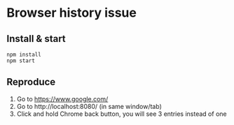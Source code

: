 # Browser history issue

## Install & start

    npm install
    npm start

## Reproduce

1. Go to https://www.google.com/
2. Go to http://localhost:8080/ (in same window/tab)
3. Click and hold Chrome back button, you will see 3 entries instead of one